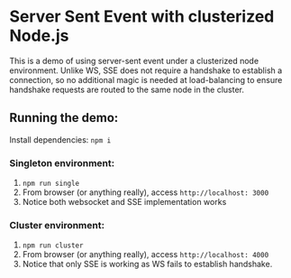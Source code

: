 # Server Sent Event with clusterized Node.js

This is a demo of using server-sent event under a clusterized node environment.
Unlike WS, SSE does not require a handshake to establish a connection, so no additional magic is needed at load-balancing to ensure handshake requests are routed to the same node in the cluster.

## Running the demo:

Install dependencies: `npm i`

### Singleton environment:

1. `npm run single`
2. From browser (or anything really), access `http://localhost: 3000`
3. Notice both websocket and SSE implementation works

### Cluster environment:

1. `npm run cluster`
2. From browser (or anything really), access `http://localhost: 4000`
3. Notice that only SSE is working as WS fails to establish handshake.
